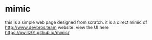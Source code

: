 # mimic
this is a simple web page designed from scratch. it is a direct mimic of http://www.devbros.team website.
view the UI here https://owillz01.github.io/mimic/
